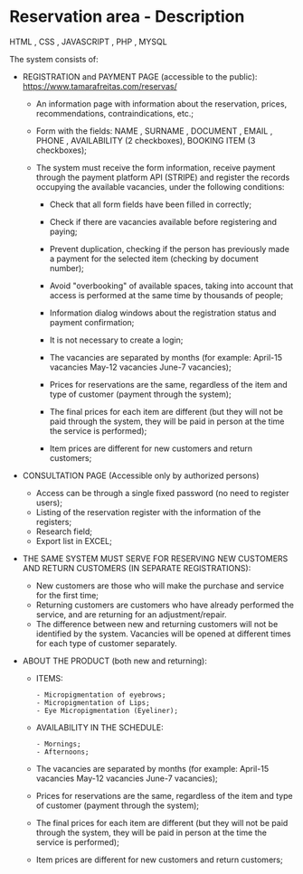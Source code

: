 # Reservation area - Description

HTML , CSS , JAVASCRIPT , PHP , MYSQL

The system consists of:

- REGISTRATION and PAYMENT PAGE (accessible to the public): https://www.tamarafreitas.com/reservas/

  - An information page with information about the reservation, prices, recommendations, contraindications, etc.;

  - Form with the fields: NAME , SURNAME , DOCUMENT , EMAIL , PHONE , AVAILABILITY (2 checkboxes), BOOKING ITEM (3 checkboxes);

  - The system must receive the form information, receive payment through the payment platform API (STRIPE) and register the records occupying the available vacancies, under the following conditions:

    - Check that all form fields have been filled in correctly;
    - Check if there are vacancies available before registering and paying;
    - Prevent duplication, checking if the person has previously made a payment for the selected item (checking by document number);
    - Avoid "overbooking" of available spaces, taking into account that access is performed at the same time by thousands of people;
    - Information dialog windows about the registration status and payment confirmation;

    - It is not necessary to create a login;
    - The vacancies are separated by months (for example: April-15 vacancies May-12 vacancies June-7 vacancies);
    - Prices for reservations are the same, regardless of the item and type of customer (payment through the system);
    - The final prices for each item are different (but they will not be paid through the system, they will be paid in person at the time the service is performed);
    - Item prices are different for new customers and return customers;

- CONSULTATION PAGE (Accessible only by authorized persons)

  - Access can be through a single fixed password (no need to register users);
  - Listing of the reservation register with the information of the registers;
  - Research field;
  - Export list in EXCEL;

- THE SAME SYSTEM MUST SERVE FOR RESERVING NEW CUSTOMERS AND RETURN CUSTOMERS (IN SEPARATE REGISTRATIONS):

  - New customers are those who will make the purchase and service for the first time;
  - Returning customers are customers who have already performed the service, and are returning for an adjustment/repair.
  - The difference between new and returning customers will not be identified by the system. Vacancies will be opened at different times for each type of customer separately.

- ABOUT THE PRODUCT (both new and returning):

  - ITEMS:

        - Micropigmentation of eyebrows;
        - Micropigmentation of Lips;
        - Eye Micropigmentation (Eyeliner);

  - AVAILABILITY IN THE SCHEDULE:

        - Mornings;
        - Afternoons;

  - The vacancies are separated by months (for example: April-15 vacancies May-12 vacancies June-7 vacancies);
  - Prices for reservations are the same, regardless of the item and type of customer (payment through the system);
  - The final prices for each item are different (but they will not be paid through the system, they will be paid in person at the time the service is performed);
  - Item prices are different for new customers and return customers;

